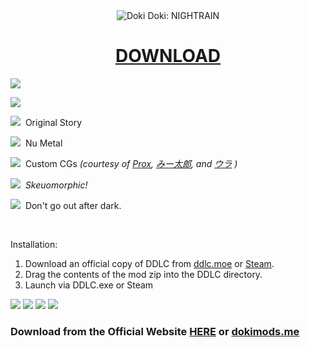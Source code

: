 <div align="center">
  <picture><img alt="Doki Doki: NIGHTRAIN" src="https://h4ckr3m.github.io/NIGHTRAIN/web_files/Exx9AJ2.png"></picture>
  <h1><a href="https://h4ckr3m.github.io/NIGHTRAIN/">DOWNLOAD</a></h1>
</div>

<div>
  <p><picture><img src="https://h4ckr3m.github.io/NIGHTRAIN/web_files/rySsb1.png" loading="lazy"></picture><br></p>
  <p><picture><img src="https://h4ckr3m.github.io/NIGHTRAIN/web_files/haNWZ7.png" loading="lazy"></picture><br></p>
  <p></p>
  <p><picture><img src="https://h4ckr3m.github.io/NIGHTRAIN/web_files/bMr26N.png" loading="lazy"></picture>&nbsp;&nbsp;Original Story<br></p>
  <p><picture><img src="https://h4ckr3m.github.io/NIGHTRAIN/web_files/bMr26N.png" loading="lazy"></picture>&nbsp;&nbsp;Nu Metal</p>
  <p><picture><img src="https://h4ckr3m.github.io/NIGHTRAIN/web_files/bMr26N.png" loading="lazy"></picture>&nbsp; Custom CGs <em>(courtesy of <a href="https://www.reddit.com/user/Proxyl_" referrerpolicy="origin" rel="nofollow noopener">Prox</a>,&nbsp;<a href="https://www.pixiv.net/en/users/61706834" referrerpolicy="origin" rel="nofollow noopener">みー太郎</a>,&nbsp;and&nbsp;<a href="https://www.pixiv.net/en/users/71432148" referrerpolicy="origin" rel="nofollow noopener">ウラ</a>&nbsp;)</em></p>
  <p><picture><img src="https://h4ckr3m.github.io/NIGHTRAIN/web_files/bMr26N.png" loading="lazy"></picture>&nbsp;&nbsp;<em>Skeuomorphic!</em></p>
  <p><picture><img src="https://h4ckr3m.github.io/NIGHTRAIN/web_files/bMr26N.png" loading="lazy"></picture>&nbsp;&nbsp;Don't go out after dark.</p>
  <p><br></p>
  <p>Installation:</p>
    <ol>
      <li>Download an official copy of DDLC from <a href="https://ddlc.moe/">ddlc.moe</a> or <a href="https://store.steampowered.com/app/698780/Doki_Doki_Literature_Club/" referrerpolicy="origin" rel="nofollow noopener">Steam</a>.</li>
      <li>Drag the contents of the mod zip into the DDLC directory.</li>
      <li>Launch via DDLC.exe or Steam</li>
    </ol>
  <p></p>
  <p><span></span></p>
</div>

<div>
  <picture><img src="https://h4ckr3m.github.io/NIGHTRAIN/web_files/dM_wUX.jpg"></picture>
  <picture><img src="https://h4ckr3m.github.io/NIGHTRAIN/web_files/McPI7R.jpg"></picture>
  <picture><img src="https://h4ckr3m.github.io/NIGHTRAIN/web_files/zxn_nR.jpg"></picture>
  <picture><img src="https://h4ckr3m.github.io/NIGHTRAIN/web_files/0w8d+4.jpg"></picture>
</div>

### Download from the Official Website [HERE](https://h4ckr3m.github.io/NIGHTRAIN/) or [dokimods.me](https://dokimods.me/mods/night-rain)
